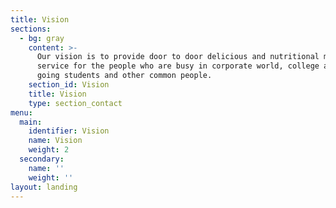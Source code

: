 ```yaml
---
title: Vision
sections:
  - bg: gray
    content: >-
      Our vision is to provide door to door delicious and nutritional meal box
      service for the people who are busy in corporate world, college and school
      going students and other common people.
    section_id: Vision
    title: Vision
    type: section_contact
menu:
  main:
    identifier: Vision
    name: Vision
    weight: 2
  secondary:
    name: ''
    weight: ''
layout: landing
---
```


